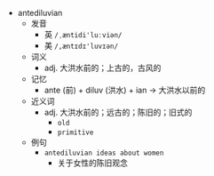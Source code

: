 - antediluvian
  - 发音
    - 英 `/ˌæntidi'luːviən/`
    - 美 `/,æntɪdɪ'luvɪən/`
  - 词义
    - adj. 大洪水前的；上古的，古风的
  - 记忆
    - ante (前) + diluv (洪水) + ian → 大洪水以前的
  - 近义词
    - adj. 大洪水前的；远古的；陈旧的；旧式的
      - `old`
      - `primitive`
  - 例句
    - `antediluvian ideas about women`
      - 关于女性的陈旧观念

